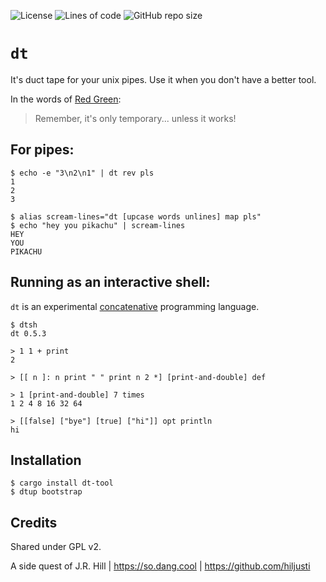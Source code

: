 ![License](https://img.shields.io/github/license/hiljusti/dt)
![Lines of code](https://img.shields.io/tokei/lines/github/hiljusti/dt)
![GitHub repo size](https://img.shields.io/github/repo-size/hiljusti/dt)

# `dt`

It's duct tape for your unix pipes. Use it when you don't have a better tool.

In the words of [Red Green](https://www.redgreen.com):

> Remember, it's only temporary... unless it works!

## For pipes:

```
$ echo -e "3\n2\n1" | dt rev pls
1
2
3

$ alias scream-lines="dt [upcase words unlines] map pls"
$ echo "hey you pikachu" | scream-lines
HEY
YOU
PIKACHU
```

## Running as an interactive shell:

`dt` is an experimental [concatenative](https://concatenative.org/wiki/view/Concatenative%20language)
programming language.

```
$ dtsh
dt 0.5.3

> 1 1 + print
2

> [[ n ]: n print " " print n 2 *] [print-and-double] def

> 1 [print-and-double] 7 times
1 2 4 8 16 32 64 

> [[false] ["bye"] [true] ["hi"]] opt println
hi
```

## Installation

```shell
$ cargo install dt-tool
$ dtup bootstrap
```

## Credits

Shared under GPL v2.

A side quest of J.R. Hill | https://so.dang.cool | https://github.com/hiljusti
